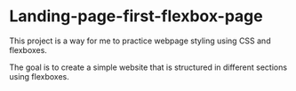 # Landing-page-first-flexbox-page

This project is a way for me to practice webpage styling using CSS and flexboxes. 

The goal is to create a simple website that is structured in different sections using flexboxes.